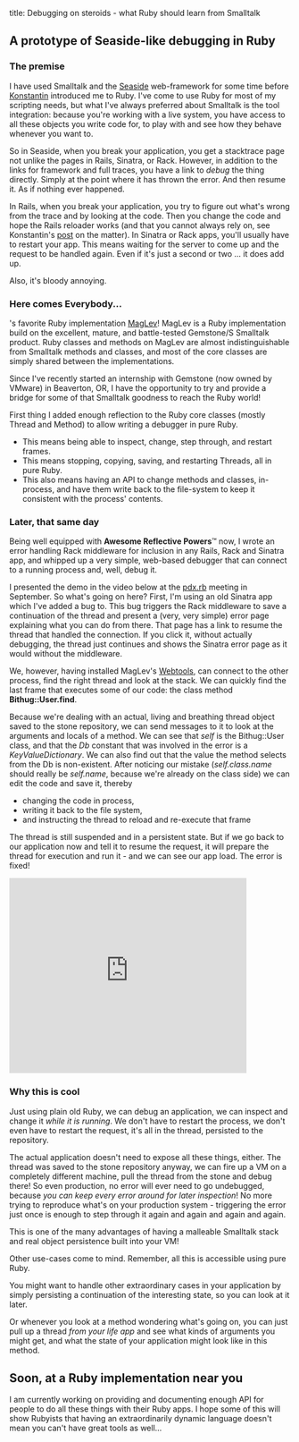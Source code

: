 title: Debugging on steroids - what Ruby should learn from Smalltalk

## A prototype of Seaside-like debugging in Ruby

### The premise

I have used Smalltalk and the [Seaside](http://seaside.st)
web-framework for some time before [Konstantin](http://rkh.im)
introduced me to Ruby. I've come to use Ruby for most of my scripting
needs, but what I've always preferred about Smalltalk is the tool
integration: because you're working with a live system, you have
access to all these objects you write code for, to play with and see
how they behave whenever you want to.

So in Seaside, when you break your application, you get a stacktrace
page not unlike the pages in Rails, Sinatra, or Rack. However, in
addition to the links for framework and full traces, you have a link
to *debug* the thing directly. Simply at the point where it has thrown
the error. And then resume it. As if nothing ever happened.

In Rails, when you break your application, you try to figure out
what's wrong from the trace and by looking at the code. Then you
change the code and hope the Rails reloader works (and that you cannot
always rely on, see Konstantin's [post](http://rkh.im/code-reloading)
on the matter). In Sinatra or Rack apps, you'll usually have to
restart your app. This means waiting for the server to come up and the
request to be handled again. Even if it's just a second or two ... it
does add up.

Also, it's bloody annoying.

### Here comes Everybody...

's favorite Ruby implementation [MagLev](http://ruby.gemstone.com)!
MagLev is a Ruby implementation build on the excellent, mature, and
battle-tested Gemstone/S Smalltalk product. Ruby classes and methods
on MagLev are almost indistinguishable from Smalltalk methods and
classes, and most of the core classes are simply shared between the
implementations.

Since I've recently started an internship with Gemstone (now owned by
VMware) in Beaverton, OR, I have the opportunity to try and provide a
bridge for some of that Smalltalk goodness to reach the Ruby world!

First thing I added enough reflection to the Ruby core classes (mostly
Thread and Method) to allow writing a debugger in pure Ruby.

* This means being able to inspect, change, step through, and restart
frames.
* This means stopping, copying, saving, and restarting Threads,
all in pure Ruby. 
* This also means having an API to change methods and classes,
in-process, and have them write back to the file-system to keep it
consistent with the process' contents.

### Later, that same day

Being well equipped with **Awesome Reflective Powers**&trade; now, I
wrote an error handling Rack middleware for inclusion in any Rails,
Rack and Sinatra app, and whipped up a very simple, web-based debugger
that can connect to a running process and, well, debug it.

I presented the demo in the video below at the
[pdx.rb](http://pdxruby.org) meeting in September. So what's going on
here? First, I'm using an old Sinatra app which I've added a bug
to. This bug triggers the Rack middleware to save a continuation of
the thread and present a (very, very simple) error page explaining
what you can do from there. That page has a link to resume the thread
that handled the connection. If you click it, without actually
debugging, the thread just continues and shows the Sinatra error page
as it would without the middleware.

We, however, having installed MagLev's
[Webtools](http://www.github.com/MagLev/webtools), can connect to the
other process, find the right thread and look at the stack. We can
quickly find the last frame that executes some of our code: the class
method **Bithug::User.find**.

Because we're dealing with an actual, living and breathing thread
object saved to the stone repository, we can send messages to it to
look at the arguments and locals of a method. We can see that *self*
is the Bithug::User class, and that the *Db* constant that was
involved in the error is a *KeyValueDictionary*. We can also find out
that the value the method selects from the Db is non-existent. After
noticing our mistake (*self.class.name* should really be *self.name*,
because we're already on the class side) we can edit the code and save
it, thereby

* changing the code in process,
* writing it back to the file system,
* and instructing the thread to reload and re-execute that frame

The thread is still suspended and in a persistent state. But if we go
back to our application now and tell it to resume the request, it will
prepare the thread for execution and run it - and we can see our app
load. The error is fixed!
  

<iframe width="425" height="349"
	src="http://www.youtube.com/embed/LvipqMIHkO8?hl=en&fs=1"
	frameborder="0" allowfullscreen>
</iframe>

### Why this is cool

Just using plain old Ruby, we can debug an application, we can inspect
and change it *while it is running*.  We don't have to restart the
process, we don't even have to restart the request, it's all in the
thread, persisted to the repository.

The actual application doesn't need to expose all these things,
either. The thread was saved to the stone repository anyway, we can
fire up a VM on a completely different machine, pull the thread from
the stone and debug there! So even production, no error will ever need
to go undebugged, because *you can keep every error around for later
inspection*! No more trying to reproduce what's on your production
system - triggering the error just once is enough to step through it
again and again and again and again. 

This is one of the many advantages of having a malleable Smalltalk
stack and real object persistence built into your VM!

Other use-cases come to mind. Remember, all this is accessible using
pure Ruby.

You might want to handle other extraordinary cases in your application
by simply persisting a continuation of the interesting state, so you
can look at it later.

Or whenever you look at a method wondering what's going on, you can
just pull up a thread *from your life app* and see what kinds of
arguments you might get, and what the state of your application might
look like in this method.

## Soon, at a Ruby implementation near you

I am currently working on providing and documenting enough API for
people to do all these things with their Ruby apps. I hope some of
this will show Rubyists that having an extraordinarily dynamic
language doesn't mean you can't have great tools as well...
